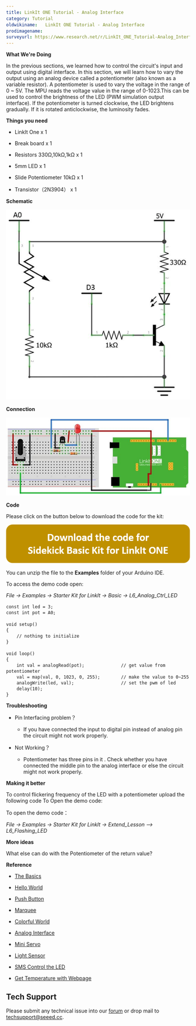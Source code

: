 ```yaml
---
title: LinkIt ONE Tutorial - Analog Interface
category: Tutorial
oldwikiname:   LinkIt ONE Tutorial - Analog Interface
prodimagename:
surveyurl: https://www.research.net/r/LinkIt_ONE_Tutorial-Analog_Interface
---
```


**What We're Doing**

In the previous sections, we learned how to control the circuit's input and output using digital interface. In this section, we will learn how to vary the output using an analog device called a potentiometer (also known as a variable resistor). A potentiometer is used to vary the voltage in the range of 0 ~ 5V. The MPU reads the voltage value in the range of 0-1023.This can be used to control the brightness of the LED (PWM simulation output interface). If the potentiometer is turned clockwise, the LED brightens gradually. If it is rotated anticlockwise, the luminosity fades.

**Things you need**

*   LinkIt One x 1

*   Break board x 1

*   Resistors 330Ω,10kΩ,1kΩ x 1

*   5mm LED x 1

*   Slide Potentiometer 10kΩ x 1

*   Transistor（2N3904） x 1

**Schematic**

![](https://github.com/SeeedDocument/LinkIt_ONE_Tutorial-Analog_Interface/raw/master/img/LinkItONE_Kit_6_1.jpg)

**Connection**

![](https://github.com/SeeedDocument/LinkIt_ONE_Tutorial-Analog_Interface/raw/master/img/LinkItONE_Kit_6_2.jpg)

**Code**

Please click on the button below to download the code for the kit:

[![](https://github.com/SeeedDocument/LinkIt_ONE_Tutorial-Analog_Interface/raw/master/img/Code_sidekick_linkit.png)](https://github.com/Seeed-Studio/Sidekick_Basic_Kit_for_LinkIt)

You can unzip the file to the **Examples** folder of your Arduino IDE.

To access the demo code open:

_File -&gt; Examples -&gt; Starter Kit for LinkIt -&gt; Basic -&gt; L6_Analog_Ctrl_LED_
```
const int led = 3;
const int pot = A0;

void setup()
{
    // nothing to initialize
}

void loop()
{
    int val = analogRead(pot);              // get value from potentiometer
    val = map(val, 0, 1023, 0, 255);        // make the value to 0~255
    analogWrite(led, val);                  // set the pwm of led
    delay(10);
}
```
**Troubleshooting**

*   Pin Interfacing problem？

    *   If you have connected the input to digital pin instead of analog pin the circuit might not work properly.

*   Not Working？

    *   Potentiometer has three pins in it . Check whether you have connected the middle pin to the analog interface or else the circuit might not work properly.

**Making it better**

To control flickering frequency of the LED with a potentiometer upload the following code
To Open the demo code:

To open the demo code：

_File -&gt; Examples -&gt; Starter Kit for LinkIt -&gt; Extend_Lesson –&gt; L6_Flashing_LED_

**More ideas**

What else can do with the Potentiometer of the return value?

**Reference**

*   [The Basics](/LinkIt_ONE_Tutorial-The_Basics)

*   [Hello World](/LinkIt_ONE_Tutorial-Hello_World)

*   [Push Button](/LinkIt_ONE_Tutorial-Push_Button)

*   [Marquee](/LinkIt_ONE_Tutorial-Marquee)

*   [Colorful World](/LinkIt_ONE_Tutorial-Colorful_World)

*   [Analog Interface](/LinkIt_ONE_Tutorial-Analog_Interface)

*   [Mini Servo](/LinkIt-ONE-Tutorial---Mini-Servo)

*   [Light Sensor](/LinkIt_ONE_Tutorial-Light-Sensor)

*   [SMS Control the LED](/LinkIt_ONE_Tutorial-SMS_control_the_LED)

*   [Get Temperature with Webpage](/LinkIt_ONE_Tutorial-Get_temperature_with_Webpage)

## Tech Support
Please submit any technical issue into our [forum](http://forum.seeedstudio.com/) or drop mail to techsupport@seeed.cc. 